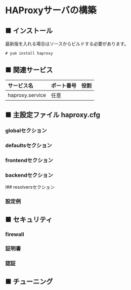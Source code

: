 # HAProxyサーバの構築

## ■ インストール
最新版を入れる場合はソースからビルドする必要があります。
```
# yum install haproxy
```

## ■ 関連サービス
|サービス名|ポート番号|役割|
|:---|:---|:---|
|haproxy.service|任意||

## ■ 主設定ファイル haproxy.cfg
### globalセクション
### defaultsセクション
### frontendセクション
### backendセクション
l## resolversセクション
### 設定例
## ■ セキュリティ
### firewall
### 証明書
### 認証
## ■ チューニング
